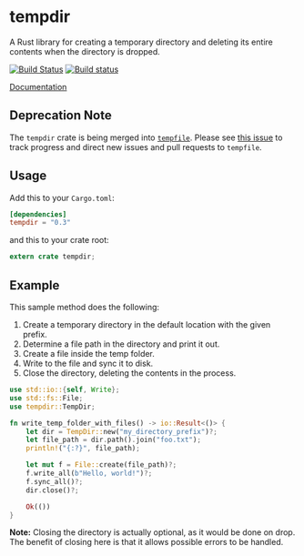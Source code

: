 tempdir
=======

A Rust library for creating a temporary directory and deleting its entire
contents when the directory is dropped.

[![Build Status](https://travis-ci.org/rust-lang-nursery/tempdir.svg?branch=master)](https://travis-ci.org/rust-lang-nursery/tempdir)
[![Build status](https://ci.appveyor.com/api/projects/status/2mp24396db5t4hul/branch/master?svg=true)](https://ci.appveyor.com/project/rust-lang-libs/tempdir/branch/master)

[Documentation](https://doc.rust-lang.org/tempdir)

## Deprecation Note

The `tempdir` crate is being merged into [`tempfile`](https://github.com/Stebalien/tempfile). Please see [this issue](https://github.com/Stebalien/tempfile/issues/43) to track progress and direct new issues and pull requests to `tempfile`.

## Usage

Add this to your `Cargo.toml`:

```toml
[dependencies]
tempdir = "0.3"
```

and this to your crate root:

```rust
extern crate tempdir;
```

## Example

This sample method does the following:

1. Create a temporary directory in the default location with the given prefix.
2. Determine a file path in the directory and print it out.
3. Create a file inside the temp folder.
4. Write to the file and sync it to disk.
5. Close the directory, deleting the contents in the process.

```rust
use std::io::{self, Write};
use std::fs::File;
use tempdir::TempDir;

fn write_temp_folder_with_files() -> io::Result<()> {
    let dir = TempDir::new("my_directory_prefix")?;
    let file_path = dir.path().join("foo.txt");
    println!("{:?}", file_path);

    let mut f = File::create(file_path)?;
    f.write_all(b"Hello, world!")?;
    f.sync_all()?;
    dir.close()?;

    Ok(())
}
```

**Note:** Closing the directory is actually optional, as it would be done on
drop. The benefit of closing here is that it allows possible errors to be
handled.
